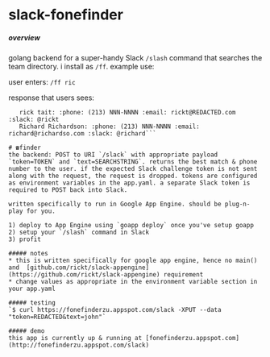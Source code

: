 # slack-fonefinder
##### overview
golang backend for a super-handy Slack `/slash` command that searches the team directory. i install as `/ff`. example use:

user enters: `/ff ric`

response that users sees: 

```Fone Finder BOT [04:41] Only you can see this message
   rick tait: :phone: (213) NNN-NNNN :email: rickt@REDACTED.com :slack: @rickt
   Richard Richardson: :phone: (213) NNN-NNNN :email: richard@richardso.com :slack: @richard```

# ☎finder
the backend: POST to URI `/slack` with appropriate payload `token=TOKEN` and `text=SEARCHSTRING`. returns the best match & phone number to the user. if the expected Slack challenge token is not sent along with the request, the request is dropped. tokens are configured as environment variables in the app.yaml. a separate Slack token is required to POST back into Slack. 

written specifically to run in Google App Engine. should be plug-n-play for you. 

1) deploy to App Engine using `goapp deploy` once you've setup goapp
2) setup your `/slash` command in Slack
3) profit

##### notes
* this is written specifically for google app engine, hence no main() and  [github.com/rickt/slack-appengine](https://github.com/rickt/slack-appengine) requirement
* change values as appropriate in the environment variable section in your app.yaml

##### testing
`$ curl https://fonefinderzu.appspot.com/slack -XPUT --data "token=REDACTED&text=john"`

##### demo
this app is currently up & running at [fonefinderzu.appspot.com](http://fonefinderzu.appspot.com/slack)
